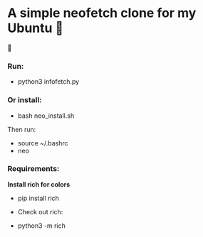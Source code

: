 # A simple neofetch clone for my Ubuntu :penguin:

:penguin:

### Run: 
* python3 infofetch.py

### Or install:
* bash neo_install.sh

Then run: 
* source ~/.bashrc
* neo

### Requirements:
**Install rich for colors**
* pip install rich 

* Check out rich:
* python3 -m rich
